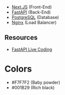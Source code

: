 - [Next.JS](https://nextjs.org/) (Front-End)
- [FastAPI](https://fastapi.tiangolo.com/) (Back-End)
- [PostgreSQL](https://www.postgresql.org/) (Database)
- [Nginx](https://www.nginx.com/) (Load Balancer)

## Resources
- [FastAPI Live Coding](https://www.youtube.com/live/_BZGtifh_gw)

# Colors
- #F7F7F2 (Baby powder)
- #001B29 (Rich black)